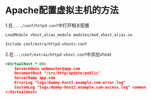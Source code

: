 # Apache配置虚拟主机的方法

1.在`..../conf/httpd.conf`中打开相关配置

```xml
LoadModule vhost_alias_module modules/mod_vhost_alias.so

Include conf/extra/httpd-vhosts.conf
```

2.在`.../conf/extras/httpd-vhost.conf`中添加vhost

```xml
<VirtualHost *:80>
    ServerAdmin webmaster@app.com
    DocumentRoot "/srv/http/update/public"
    ServerName app.com
    ErrorLog "logs/dummy-host2.example.com-error.log"
    CustomLog "logs/dummy-host2.example.com-access.log" common
</VirtualHost>
```

